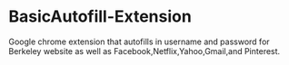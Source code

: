 # BasicAutofill-Extension
Google chrome extension that autofills in username and password for Berkeley website as well as Facebook,Netflix,Yahoo,Gmail,and Pinterest.

